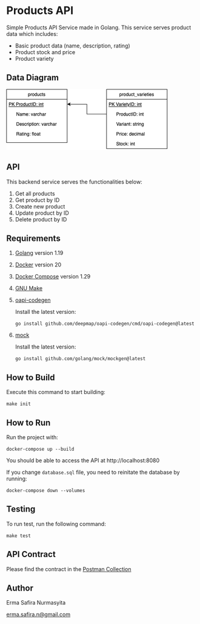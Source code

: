 # Products API

Simple Products API Service made in Golang. This service serves product data which includes:

- Basic product data (name, description, rating)
- Product stock and price
- Product variety

## Data Diagram

![Data Diagram](products-api.diagram.png)

## API

This backend service serves the functionalities below:

1. Get all products
2. Get product by ID
3. Create new product
4. Update product by ID
5. Delete product by ID

## Requirements

1. [Golang](https://golang.org/doc/install) version 1.19
2. [Docker](https://docs.docker.com/get-docker/) version 20
3. [Docker Compose](https://docs.docker.com/compose/install/) version 1.29
4. [GNU Make](https://www.gnu.org/software/make/)
5. [oapi-codegen](https://github.com/deepmap/oapi-codegen)

   Install the latest version:

   ```
   go install github.com/deepmap/oapi-codegen/cmd/oapi-codegen@latest
   ```

6. [mock](https://github.com/golang/mock)

   Install the latest version:

   ```
   go install github.com/golang/mock/mockgen@latest
   ```

## How to Build

Execute this command to start building:

```
make init
```

## How to Run

Run the project with:

```
docker-compose up --build
```

You should be able to access the API at http://localhost:8080

If you change `database.sql` file, you need to reinitate the database by running:

```
docker-compose down --volumes
```

## Testing

To run test, run the following command:

```
make test
```

## API Contract

Please find the contract in the [Postman Collection](Products-API.postman_collection.json)

## Author

Erma Safira Nurmasyita

erma.safira.n@gmail.com
